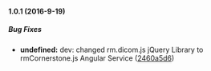#### 1.0.1 (2016-9-19)

##### Bug Fixes

* **undefined:** dev: changed rm.dicom.js jQuery Library to rmCornerstone.js Angular Service ([2460a5d6](https://gitlab.com/rufusmbugua/dicom-image-parser/commit/2460a5d63d379bad1aa46edeb2f09982f25b35d2))

